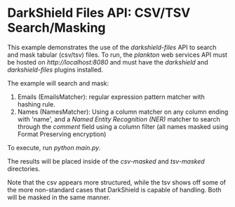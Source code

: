 # DarkShield Files API: CSV/TSV Search/Masking

This example demonstrates the use of the *darkshield-files* API to search and 
mask tabular (csv/tsv) files. To run, the *plankton* web services API must be 
hosted on *http://localhost:8080* and must have the *darkshield* and 
*darkshield-files* plugins installed.

The example will search and mask:
1. Emails (EmailsMatcher): regular expression pattern matcher with hashing rule. 
2. Names (NamesMatcher): Using a column matcher on any column ending with
'name', and a *Named Entity Recognition (NER)* matcher to search through the
*comment* field using a column filter (all names masked using Format Preserving encryption)

To execute, run *python main.py*.

The results will be placed inside of the *csv-masked* and *tsv-masked* 
directories.

Note that the csv appears more structured, while the tsv shows off some of the
more non-standard cases that DarkShield is capable of handling. Both will be
masked in the same manner.
